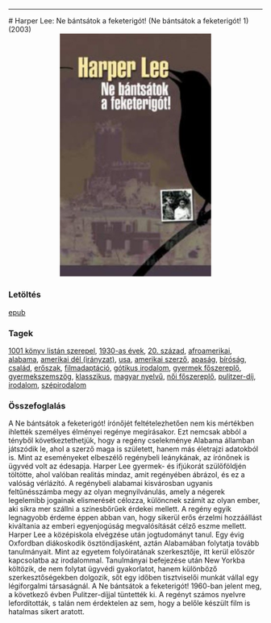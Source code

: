 <hr/>
# <a name="id_987">Harper Lee: Ne bántsátok a feketerigót! (Ne bántsátok a feketerigót! 1) (2003)</a>
<center><img src="https://github.com/BercziSandor/calibre_lib/raw/main/main/Harper%20Lee/Ne%20bantsatok%20a%20feketerigot%21%20%28987%29/cover.jpg" alt="cover" width="300"/></center>

### Letöltés
[epub](https://github.com/BercziSandor/calibre_lib/raw/main/main/Harper%20Lee/Ne%20bantsatok%20a%20feketerigot%21%20%28987%29/Ne%20bantsatok%20a%20feketerigot%21%20-%20Harper%20Lee.epub)

### Tagek
[1001 könyv listán szerepel](https://github.com/berczisandor/calibre_lib/blob/main/main/_tags/1001%20k%c3%b6nyv%20list%c3%a1n%20szerepel.md), [1930-as évek](https://github.com/berczisandor/calibre_lib/blob/main/main/_tags/1930-as%20%c3%a9vek.md), [20. század](https://github.com/berczisandor/calibre_lib/blob/main/main/_tags/20.%20sz%c3%a1zad.md), [afroamerikai](https://github.com/berczisandor/calibre_lib/blob/main/main/_tags/afroamerikai.md), [alabama](https://github.com/berczisandor/calibre_lib/blob/main/main/_tags/alabama.md), [amerikai dél (irányzat)](https://github.com/berczisandor/calibre_lib/blob/main/main/_tags/amerikai%20d%c3%a9l%20ir%c3%a1nyzat.md), [usa](https://github.com/berczisandor/calibre_lib/blob/main/main/_tags/usa.md), [amerikai szerző](https://github.com/berczisandor/calibre_lib/blob/main/main/_tags/amerikai%20szerz%c5%91.md), [apaság](https://github.com/berczisandor/calibre_lib/blob/main/main/_tags/apas%c3%a1g.md), [bíróság](https://github.com/berczisandor/calibre_lib/blob/main/main/_tags/b%c3%adr%c3%b3s%c3%a1g.md), [család](https://github.com/berczisandor/calibre_lib/blob/main/main/_tags/csal%c3%a1d.md), [erőszak](https://github.com/berczisandor/calibre_lib/blob/main/main/_tags/er%c5%91szak.md), [filmadaptáció](https://github.com/berczisandor/calibre_lib/blob/main/main/_tags/filmadapt%c3%a1ci%c3%b3.md), [gótikus irodalom](https://github.com/berczisandor/calibre_lib/blob/main/main/_tags/g%c3%b3tikus%20irodalom.md), [gyermek főszereplő](https://github.com/berczisandor/calibre_lib/blob/main/main/_tags/gyermek%20f%c5%91szerepl%c5%91.md), [gyermekszemszög](https://github.com/berczisandor/calibre_lib/blob/main/main/_tags/gyermekszemsz%c3%b6g.md), [klasszikus](https://github.com/berczisandor/calibre_lib/blob/main/main/_tags/klasszikus.md), [magyar nyelvű](https://github.com/berczisandor/calibre_lib/blob/main/main/_tags/magyar%20nyelv%c5%b1.md), [női főszereplő](https://github.com/berczisandor/calibre_lib/blob/main/main/_tags/n%c5%91i%20f%c5%91szerepl%c5%91.md), [pulitzer-díj](https://github.com/berczisandor/calibre_lib/blob/main/main/_tags/pulitzer-d%c3%adj.md), [irodalom](https://github.com/berczisandor/calibre_lib/blob/main/main/_tags/irodalom.md), [szépirodalom](https://github.com/berczisandor/calibre_lib/blob/main/main/_tags/sz%c3%a9pirodalom.md)

### Összefoglalás
<div>
<p>A ​Ne bántsátok a feketerigót! írónőjét feltételezhetően nem kis mértékben ihlették személyes élményei regénye megírásakor. Ezt nemcsak abból a tényből következtethetjük, hogy a regény cselekménye Alabama államban játszódik le, ahol a szerző maga is született, hanem más életrajzi adatokból is. Mint az eseményeket elbeszélő regénybeli leánykának, az írónőnek is ügyvéd volt az édesapja. Harper Lee gyermek- és ifjúkorát szülőföldjén töltötte, ahol valóban realitás mindaz, amit regényében ábrázol, és ez a valóság vérlázító. A regénybeli alabamai kisvárosban ugyanis feltűnésszámba megy az olyan megnyilvánulás, amely a négerek legelemibb jogainak elismerését célozza, különcnek számít az olyan ember, aki síkra mer szállni a színesbőrűek érdekei mellett. A regény egyik legnagyobb érdeme éppen abban van, hogy sikerül erős érzelmi hozzáállást kiváltania az emberi egyenjogúság megvalósítását célző eszme mellett. Harper Lee a középiskola elvégzése után jogtudományt tanul. Egy évig Oxfordban diákoskodik ösztöndíjasként, aztán Alabamában folytatja tovább tanulmányait. Mint az egyetem folyóiratának szerkesztője, itt kerül először kapcsolatba az irodalommal. Tanulmányai befejezése után New Yorkba költözik, de nem folytat ügyvédi gyakorlatot, hanem különböző szerkesztőségekben dolgozik, sőt egy időben tisztviselői munkát vállal egy légiforgalmi társaságnál. A Ne bántsátok a feketerigót! 1960-ban jelent meg, a következő évben Pulitzer-díjjal tüntették ki. A regényt számos nyelvre lefordították, s talán nem érdektelen az sem, hogy a belőle készült film is hatalmas sikert aratott.</p></div>



